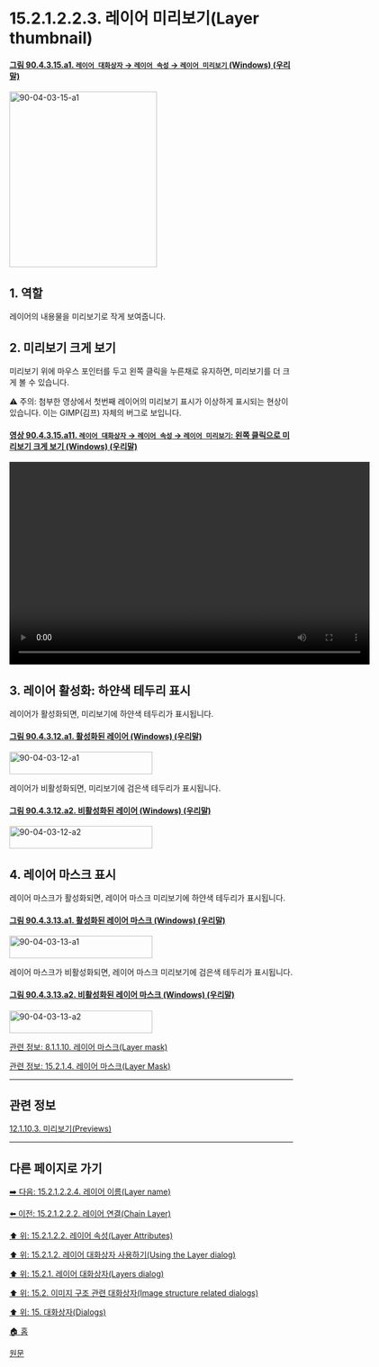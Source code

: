 # 15.2.1.2.2.3. 레이어 미리보기(Layer thumbnail)

<a id="90-04-03-15-a1"></a>

#### [그림 90.4.3.15.a1. `레이어 대화상자` → `레이어 속성` → `레이어 미리보기` (Windows) (우리말)](./90-04-0003-015-layer_thumbnail.md#90-04-03-15-a1)
<img width="262" height="312" alt="90-04-03-15-a1" src="https://github.com/wonder13662/gimp/assets/15767104/c45f1859-9374-43ed-8a4e-4755b02d45f3" />

<a id="15-02-01-02-02-03-s1"></a>

## 1. 역할
레이어의 내용물을 미리보기로 작게 보여줍니다.

<a id="15-02-01-02-02-03-s2"></a>

## 2. 미리보기 크게 보기
미리보기 위에 마우스 포인터를 두고 왼쪽 클릭을 누른채로 유지하면, 미리보기를 더 크게 볼 수 있습니다.

⚠️ 주의: 첨부한 영상에서 첫번째 레이어의 미리보기 표시가 이상하게 표시되는 현상이 있습니다. 이는 GIMP(김프) 자체의 버그로 보입니다.

<a id="90-04-03-15-a11"></a>

#### [영상 90.4.3.15.a11. `레이어 대화상자` → `레이어 속성` → `레이어 미리보기`: 왼쪽 클릭으로 미리보기 크게 보기 (Windows) (우리말)](./90-04-0003-015-layer_thumbnail.md#90-04-03-15-a11)
<video controls="controls" width="640" height="360" src="https://github.com/wonder13662/gimp/assets/15767104/cd112409-d136-450d-9d26-0786f6eab2b5"></video>

<a id="15-02-01-02-02-03-s3"></a>

## 3. 레이어 활성화: 하얀색 테두리 표시
레이어가 활성화되면, 미리보기에 하얀색 테두리가 표시됩니다.

<a id="90-04-03-12-a1"></a>

#### [그림 90.4.3.12.a1. 활성화된 레이어 (Windows) (우리말)](./90-04-0003-012-active_layer.md#90-04-03-12-a1)
<img width="254" height="40" alt="90-04-03-12-a1" src="https://github.com/wonder13662/gimp/assets/15767104/c2fae760-5fea-4134-a7f7-dd8b735bf04a" />

레이어가 비활성화되면, 미리보기에 검은색 테두리가 표시됩니다.

<a id="90-04-03-12-a2"></a>

#### [그림 90.4.3.12.a2. 비활성화된 레이어 (Windows) (우리말)](./90-04-0003-012-active_layer.md#90-04-03-12-a2)
<img width="254" height="40" alt="90-04-03-12-a2" src="https://github.com/wonder13662/gimp/assets/15767104/2a9325af-952e-428a-b93b-01d010712edc" />

<a id="15-02-01-02-02-03-s4"></a>

## 4. 레이어 마스크 표시
레이어 마스크가 활성화되면, 레이어 마스크 미리보기에 하얀색 테두리가 표시됩니다.

<a id="90-04-03-13-a1"></a>

#### [그림 90.4.3.13.a1. 활성화된 레이어 마스크 (Windows) (우리말)](./90-04-0003-013-layer_mask.md#90-04-03-13-a1)
<img width="254" height="40" alt="90-04-03-13-a1" src="https://github.com/wonder13662/gimp/assets/15767104/e1f746fb-8074-4aa2-b4d0-92587902aed0" />

레이어 마스크가 비활성화되면, 레이어 마스크 미리보기에 검은색 테두리가 표시됩니다.

<a id="90-04-03-13-a2"></a>

#### [그림 90.4.3.13.a2. 비활성화된 레이어 마스크 (Windows) (우리말)](./90-04-0003-013-layer_mask.md#90-04-03-13-a2)
<img width="254" height="40" alt="90-04-03-13-a2" src="https://github.com/wonder13662/gimp/assets/15767104/20ec58ac-b53f-4a28-b76e-e0e04d34c71b" />


[관련 정보: 8.1.1.10. 레이어 마스크(Layer mask)](./08-01-01-10-layer_mask.md)

[관련 정보: 15.2.1.4. 레이어 마스크(Layer Mask)](./15-02-01-04-00-layer_mask.md)

***

## 관련 정보

[12.1.10.3. 미리보기(Previews)](./12-01-10-03-previews.md)

***

## 다른 페이지로 가기

[➡️ 다음: 15.2.1.2.2.4. 레이어 이름(Layer name)](./15-02-01-02-02-04-layer_name.md)

[⬅️ 이전: 15.2.1.2.2.2. 레이어 연결(Chain Layer)](./15-02-01-02-02-02-chain_layers.md)

[⬆️ 위: 15.2.1.2.2. 레이어 속성(Layer Attributes)](./15-02-01-02-02-00-layer_attributes.md)

[⬆️ 위: 15.2.1.2. 레이어 대화상자 사용하기(Using the Layer dialog)](./15-02-01-02-00-using_the_layer_dialog.md)

[⬆️ 위: 15.2.1. 레이어 대화상자(Layers dialog)](./15-02-01-00-layers-dialog.md)

[⬆️ 위: 15.2. 이미지 구조 관련 대화상자(Image structure related dialogs)](./15-02-00-image-structure-related-dialogs.md)

[⬆️ 위: 15. 대화상자(Dialogs)](./15-00-dialogs.md)

[🏠 홈](./00-home.md)

[원문](https://docs.gimp.org/2.10/ko/gimp-dialogs-structure.html#gimp-layer-attributes)